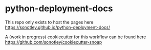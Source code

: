 # python-deployment-docs

This repo only exists to host the pages here https://sonotley.github.io/python-deployment-docs/

A (work in progress) cookiecutter for this workflow can be found here https://github.com/sonotley/cookiecutter-snoap
